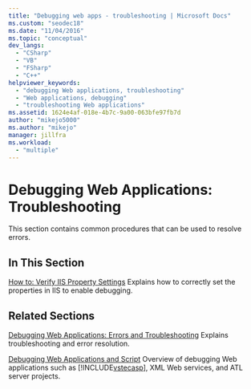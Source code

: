 ```yaml
---
title: "Debugging web apps - troubleshooting | Microsoft Docs"
ms.custom: "seodec18"
ms.date: "11/04/2016"
ms.topic: "conceptual"
dev_langs:
  - "CSharp"
  - "VB"
  - "FSharp"
  - "C++"
helpviewer_keywords:
  - "debugging Web applications, troubleshooting"
  - "Web applications, debugging"
  - "troubleshooting Web applications"
ms.assetid: 1624e4af-018e-4b7c-9a00-063bfe97fb7d
author: "mikejo5000"
ms.author: "mikejo"
manager: jillfra
ms.workload:
  - "multiple"
---
```

# Debugging Web Applications: Troubleshooting
This section contains common procedures that can be used to resolve errors.

## In This Section
 [How to: Verify IIS Property Settings](../debugger/how-to-verify-iis-property-settings.md)
 Explains how to correctly set the properties in IIS to enable debugging.

## Related Sections
 [Debugging Web Applications: Errors and Troubleshooting](../debugger/debugging-web-applications-errors-and-troubleshooting.md)
 Explains troubleshooting and error resolution.

 [Debugging Web Applications and Script](/visualstudio/debugger/how-to-enable-debugging-for-aspnet-applications)
 Overview of debugging Web applications such as [!INCLUDE[vstecasp](../code-quality/includes/vstecasp_md.md)], XML Web services, and ATL server projects.
